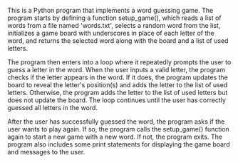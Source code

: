 This is a Python program that implements a word guessing game. The program starts by defining a function 
setup_game(), which reads a list of words from a file named 'words.txt', selects a random word from the list, initializes a game board with underscores in place of each letter of the word, and returns the selected word along with the board and a list of used letters.

The program then enters into a loop where it repeatedly prompts the user to guess a letter in the word. When the user inputs a valid letter, the program checks if the letter appears in the word. If it does, the program updates the board to reveal the letter's position(s) and adds the letter to the list of used letters. Otherwise, the program adds the letter to the list of used letters but does not update the board. The loop continues until the user has correctly guessed all letters in the word.

After the user has successfully guessed the word, the program asks if the user wants to play again. If so, the program calls the 
setup_game() function again to start a new game with a new word. If not, the program exits. The program also includes some print statements for displaying the game board and messages to the user.